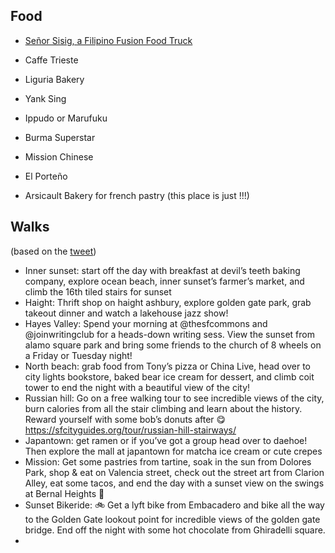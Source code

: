 ## Food

* [Señor Sisig, a Filipino Fusion Food Truck](http://www.senorsisig.com/)

* Caffe Trieste
* Liguria Bakery


* Yank Sing
* Ippudo or Marufuku
* Burma Superstar
* Mission Chinese
* El Porteño

* Arsicault Bakery for french pastry (this place is just !!!)

## Walks

(based on the [tweet](https://mobile.twitter.com/mathurahravi/status/1606056412144193556))

* Inner sunset:  start off the day with breakfast at devil’s teeth baking company, explore ocean beach, inner sunset’s farmer’s market, and climb the 16th tiled stairs for sunset
* Haight: Thrift shop on haight ashbury, explore golden gate park, grab takeout dinner and watch a lakehouse jazz show!
* Hayes Valley: Spend your morning at @thesfcommons and @joinwritingclub for a heads-down writing sess. View the sunset from alamo square park and bring some friends to the church of 8 wheels on a Friday or Tuesday night!
* North beach: grab food from Tony’s pizza or China Live, head over to city lights bookstore, baked bear ice cream for dessert, and climb coit tower to end the night with a beautiful view of the city!
* Russian hill: Go on a free walking tour to see incredible views of the city, burn calories from all the stair climbing and learn about the history. Reward yourself with some bob’s donuts after 😋https://sfcityguides.org/tour/russian-hill-stairways/
* Japantown:  get ramen or if you’ve got a group head over to daehoe! Then explore the mall at japantown for matcha ice cream or cute crepes
* Mission: Get some pastries from tartine, soak in the sun from Dolores Park, shop & eat on Valencia street, check out the street art from Clarion Alley, eat some tacos, and end the day with a sunset view on the swings at Bernal Heights 🌄
* Sunset Bikeride: 🚲 Get a lyft bike from Embacadero and bike all the way to the Golden Gate lookout point for incredible views of the golden gate bridge. End off the night with some hot chocolate from Ghiradelli square.
* 
